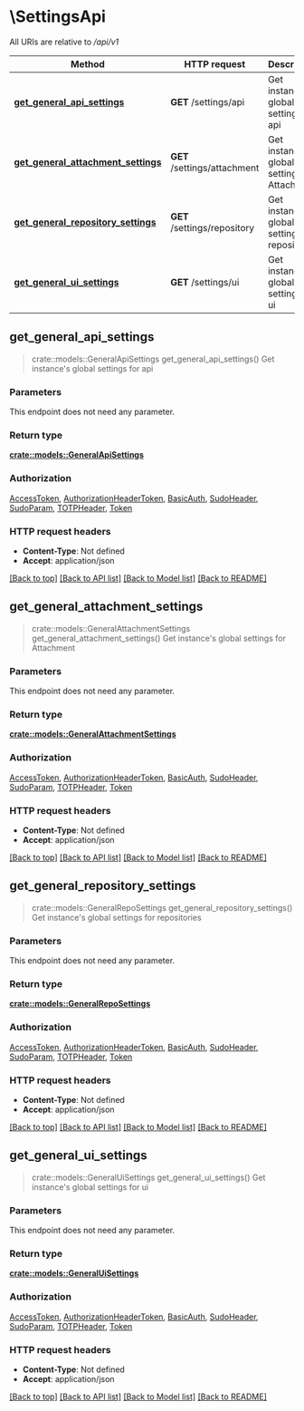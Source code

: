 # \SettingsApi

All URIs are relative to */api/v1*

Method | HTTP request | Description
------------- | ------------- | -------------
[**get_general_api_settings**](SettingsApi.md#get_general_api_settings) | **GET** /settings/api | Get instance's global settings for api
[**get_general_attachment_settings**](SettingsApi.md#get_general_attachment_settings) | **GET** /settings/attachment | Get instance's global settings for Attachment
[**get_general_repository_settings**](SettingsApi.md#get_general_repository_settings) | **GET** /settings/repository | Get instance's global settings for repositories
[**get_general_ui_settings**](SettingsApi.md#get_general_ui_settings) | **GET** /settings/ui | Get instance's global settings for ui



## get_general_api_settings

> crate::models::GeneralApiSettings get_general_api_settings()
Get instance's global settings for api

### Parameters

This endpoint does not need any parameter.

### Return type

[**crate::models::GeneralApiSettings**](GeneralAPISettings.md)

### Authorization

[AccessToken](../README.md#AccessToken), [AuthorizationHeaderToken](../README.md#AuthorizationHeaderToken), [BasicAuth](../README.md#BasicAuth), [SudoHeader](../README.md#SudoHeader), [SudoParam](../README.md#SudoParam), [TOTPHeader](../README.md#TOTPHeader), [Token](../README.md#Token)

### HTTP request headers

- **Content-Type**: Not defined
- **Accept**: application/json

[[Back to top]](#) [[Back to API list]](../README.md#documentation-for-api-endpoints) [[Back to Model list]](../README.md#documentation-for-models) [[Back to README]](../README.md)


## get_general_attachment_settings

> crate::models::GeneralAttachmentSettings get_general_attachment_settings()
Get instance's global settings for Attachment

### Parameters

This endpoint does not need any parameter.

### Return type

[**crate::models::GeneralAttachmentSettings**](GeneralAttachmentSettings.md)

### Authorization

[AccessToken](../README.md#AccessToken), [AuthorizationHeaderToken](../README.md#AuthorizationHeaderToken), [BasicAuth](../README.md#BasicAuth), [SudoHeader](../README.md#SudoHeader), [SudoParam](../README.md#SudoParam), [TOTPHeader](../README.md#TOTPHeader), [Token](../README.md#Token)

### HTTP request headers

- **Content-Type**: Not defined
- **Accept**: application/json

[[Back to top]](#) [[Back to API list]](../README.md#documentation-for-api-endpoints) [[Back to Model list]](../README.md#documentation-for-models) [[Back to README]](../README.md)


## get_general_repository_settings

> crate::models::GeneralRepoSettings get_general_repository_settings()
Get instance's global settings for repositories

### Parameters

This endpoint does not need any parameter.

### Return type

[**crate::models::GeneralRepoSettings**](GeneralRepoSettings.md)

### Authorization

[AccessToken](../README.md#AccessToken), [AuthorizationHeaderToken](../README.md#AuthorizationHeaderToken), [BasicAuth](../README.md#BasicAuth), [SudoHeader](../README.md#SudoHeader), [SudoParam](../README.md#SudoParam), [TOTPHeader](../README.md#TOTPHeader), [Token](../README.md#Token)

### HTTP request headers

- **Content-Type**: Not defined
- **Accept**: application/json

[[Back to top]](#) [[Back to API list]](../README.md#documentation-for-api-endpoints) [[Back to Model list]](../README.md#documentation-for-models) [[Back to README]](../README.md)


## get_general_ui_settings

> crate::models::GeneralUiSettings get_general_ui_settings()
Get instance's global settings for ui

### Parameters

This endpoint does not need any parameter.

### Return type

[**crate::models::GeneralUiSettings**](GeneralUISettings.md)

### Authorization

[AccessToken](../README.md#AccessToken), [AuthorizationHeaderToken](../README.md#AuthorizationHeaderToken), [BasicAuth](../README.md#BasicAuth), [SudoHeader](../README.md#SudoHeader), [SudoParam](../README.md#SudoParam), [TOTPHeader](../README.md#TOTPHeader), [Token](../README.md#Token)

### HTTP request headers

- **Content-Type**: Not defined
- **Accept**: application/json

[[Back to top]](#) [[Back to API list]](../README.md#documentation-for-api-endpoints) [[Back to Model list]](../README.md#documentation-for-models) [[Back to README]](../README.md)

